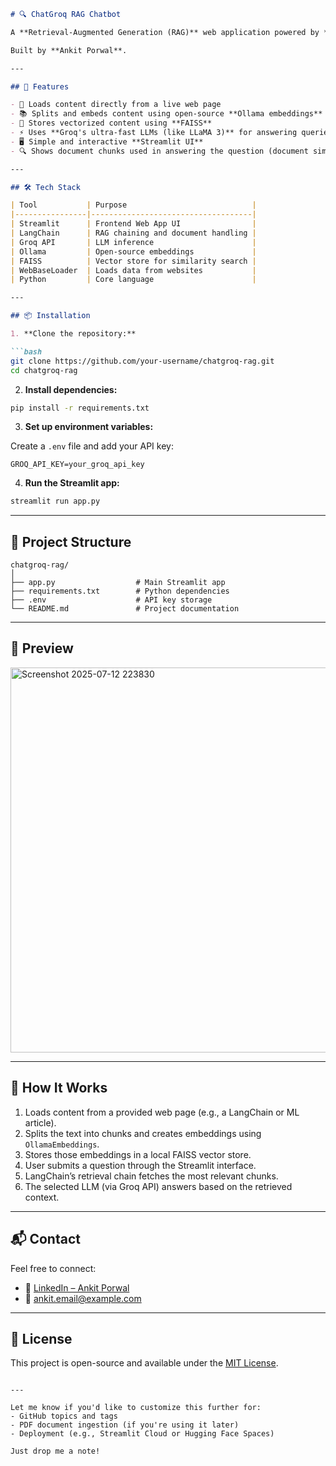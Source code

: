 ````markdown
# 🔍 ChatGroq RAG Chatbot

A **Retrieval-Augmented Generation (RAG)** web application powered by **Streamlit**, **LangChain**, **Groq's LLMs**, and **FAISS**, designed to allow real-time question answering from custom document sources or live websites.

Built by **Ankit Porwal**.

---

## 🚀 Features

- 🔗 Loads content directly from a live web page
- 📚 Splits and embeds content using open-source **Ollama embeddings**
- 🧠 Stores vectorized content using **FAISS**
- ⚡ Uses **Groq's ultra-fast LLMs (like LLaMA 3)** for answering queries
- 🖥️ Simple and interactive **Streamlit UI**
- 🔍 Shows document chunks used in answering the question (document similarity search)

---

## 🛠️ Tech Stack

| Tool           | Purpose                            |
|----------------|------------------------------------|
| Streamlit      | Frontend Web App UI                |
| LangChain      | RAG chaining and document handling |
| Groq API       | LLM inference                      |
| Ollama         | Open-source embeddings             |
| FAISS          | Vector store for similarity search |
| WebBaseLoader  | Loads data from websites           |
| Python         | Core language                      |

---

## 📦 Installation

1. **Clone the repository:**

```bash
git clone https://github.com/your-username/chatgroq-rag.git
cd chatgroq-rag
````

2. **Install dependencies:**

```bash
pip install -r requirements.txt
```

3. **Set up environment variables:**

Create a `.env` file and add your API key:

```env
GROQ_API_KEY=your_groq_api_key
```

4. **Run the Streamlit app:**

```bash
streamlit run app.py
```

---

## 📄 Project Structure

```
chatgroq-rag/
│
├── app.py                  # Main Streamlit app
├── requirements.txt        # Python dependencies
├── .env                    # API key storage
└── README.md               # Project documentation
```

---

## 📸 Preview

<img width="1919" height="616" alt="Screenshot 2025-07-12 223830" src="https://github.com/user-attachments/assets/98823251-4e75-44b6-b075-6477652f0b73" />

---

## 🧠 How It Works

1. Loads content from a provided web page (e.g., a LangChain or ML article).
2. Splits the text into chunks and creates embeddings using `OllamaEmbeddings`.
3. Stores those embeddings in a local FAISS vector store.
4. User submits a question through the Streamlit interface.
5. LangChain’s retrieval chain fetches the most relevant chunks.
6. The selected LLM (via Groq API) answers based on the retrieved context.

---

## 📬 Contact

Feel free to connect:

* 💼 [LinkedIn – Ankit Porwal](https://www.linkedin.com/in/ankitporwal04)
* 📧 [ankit.email@example.com](mailto:ankitporwal4403@gmail.com)

---

## 🪪 License

This project is open-source and available under the [MIT License](LICENSE).

```

---

Let me know if you'd like to customize this further for:
- GitHub topics and tags
- PDF document ingestion (if you're using it later)
- Deployment (e.g., Streamlit Cloud or Hugging Face Spaces)

Just drop me a note!
```
